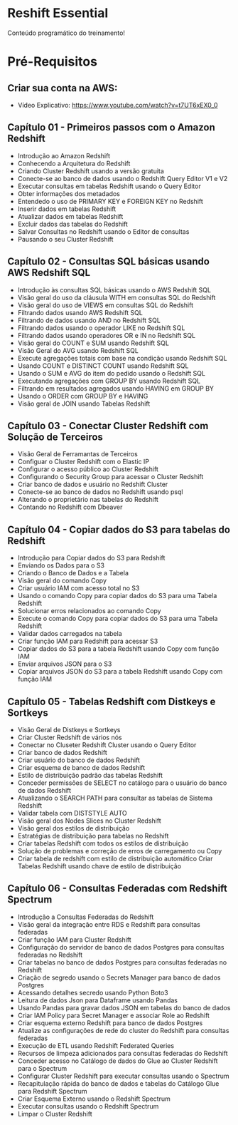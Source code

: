 # Reshift Essential
Conteúdo programático do treinamento!

# Pré-Requisitos
## Criar sua conta na AWS:
  - Vídeo Explicativo: https://www.youtube.com/watch?v=t7UT6xEX0_0
    

## Capítulo 01 - Primeiros passos com o Amazon Redshift
- Introdução ao Amazon Redshift
- Conhecendo a Arquitetura do Redshift
- Criando Cluster Redshift usando a versão gratuita
- Conecte-se ao banco de dados usando o Redshift Query Editor V1 e V2
- Executar consultas em tabelas Redshift usando o Query Editor
- Obter informações dos metadados
- Entendedo o uso de PRIMARY KEY e FOREIGN KEY no Redshift
- Inserir dados em tabelas Redshift
- Atualizar dados em tabelas Redshift
- Excluir dados das tabelas do Redshift
- Salvar Consultas no Redshift usando o Editor de consultas
- Pausando o seu Cluster Redshift

## Capítulo 02 - Consultas SQL básicas usando AWS Redshift SQL
- Introdução às consultas SQL básicas usando o AWS Redshift SQL
- Visão geral do uso da cláusula WITH em consultas SQL do Redshift
- Visão geral do uso de VIEWS em consultas SQL do Redshift
- Filtrando dados usando AWS Redshift SQL
- Filtrando de dados usando AND no Redshift SQL
- Filtrando dados usando o operador LIKE no Redshift SQL
- Filtrando dados usando operadores OR e IN no Redshift SQL
- Visão geral do COUNT e SUM usando Redshift SQL
- Visão Geral do AVG usando Redshift SQL
- Execute agregações totais com base na condição usando Redshift SQL
- Usando COUNT e DISTINCT COUNT usando Redshift SQL
- Usando o SUM e AVG do item do pedido usando o Redshift SQL
- Executando agregações com GROUP BY usando Redshift SQL
- Filtrando em resultados agregados usando HAVING em GROUP BY
- Usando o ORDER com GROUP BY e HAVING
- Visão geral de JOIN usando Tabelas Redshift

## Capítulo 03 - Conectar Cluster Redshift com Solução de Terceiros
- Visão Geral de Ferramantas de Terceiros
- Configuar o Cluster Redshift com o Elastic IP 
- Configurar o acesso público ao Cluster Redshift
- Configurando o Security Group para acessar o Cluster Redshift
- Criar banco de dados e usuário no Redshift Cluster
- Conecte-se ao banco de dados no Redshift usando psql
- Alterando o proprietário nas tabelas do Redshift
- Contando no Redshift com Dbeaver

## Capítulo 04 - Copiar dados do S3 para tabelas do Redshift
- Introdução para Copiar dados do S3 para Redshift
- Enviando os Dados para o S3
- Criando o Banco de Dados e a Tabela
- Visão geral do comando Copy
- Criar usuário IAM com acesso total no S3
- Usando o comando Copy para copiar dados do S3 para uma Tabela Redshift
- Solucionar erros relacionados ao comando Copy
- Execute o comando Copy para copiar dados do S3 para uma Tabela Redshift
- Validar dados carregados na tabela
- Criar função IAM para Redshift para acessar S3
- Copiar dados do S3 para a tabela Redshift usando Copy com função IAM
- Enviar arquivos JSON para o S3
- Copiar arquivos JSON do S3 para a tabela Redshift usando Copy com função IAM

## Capítulo 05 - Tabelas Redshift com Distkeys e Sortkeys
- Visão Geral de Distkeys e Sortkeys
- Criar Cluster Redshift de vários nós
- Conectar no Cluseter Redshift Cluster usando o Query Editor
- Criar banco de dados Redshift
- Criar usuário do banco de dados Redshift
- Criar esquema de banco de dados Redshift
- Estilo de distribuição padrão das tabelas Redshift
- Conceder permissões de SELECT no catálogo para o usuário do banco de dados Redshift
- Atualizando o SEARCH PATH para consultar as tabelas de Sistema Redshift
- Validar tabela com DISTSTYLE AUTO
- Visão geral dos Nodes Slices no Cluster Redshift
- Visão geral dos estilos de distribuição
- Estratégias de distribuição para tabelas no Redshift
- Criar tabelas Redshift com todos os estilos de distribuição
- Solução de problemas e correção de erros de carregamento ou Copy
- Criar tabela de redshift com estilo de distribuição automático
Criar Tabelas Redshift usando chave de estilo de distribuição

## Capítulo 06 - Consultas Federadas com Redshift Spectrum
- Introdução a Consultas Federadas do Redshift
- Visão geral da integração entre RDS e Redshift para consultas federadas
- Criar função IAM para Cluster Redshift
- Configuração do servidor de banco de dados Postgres para consultas federadas no Redshift
- Criar tabelas no banco de dados Postgres para consultas federadas no Redshift
- Criação de segredo usando o Secrets Manager para banco de dados Postgres
- Acessando detalhes secredo usando Python Boto3
- Leitura de dados Json para Dataframe usando Pandas
- Usando Pandas para gravar dados JSON em tabelas do banco de dados
- Criar IAM Policy para Secret Manager e associar Role ao Redshift
- Criar esquema externo Redshift para banco de dados Postgres
- Atualize as configurações de rede do cluster do Redshift para consultas federadas
- Execução de ETL usando Redshift Federated Queries
- Recursos de limpeza adicionados para consultas federadas do Redshift
- Conceder acesso no Catálogo de dados do Glue ao  Cluster Redshift para o Spectrum
- Configurar Cluster Redshift para executar consultas usando o Spectrum
- Recapitulação rápida do banco de dados e tabelas do Catálogo Glue para Redshift Spectrum
- Criar Esquema Externo usando o Redshift Spectrum
- Executar consultas usando o Redshift Spectrum
- Limpar o Cluster Redshift
